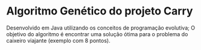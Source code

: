 # Algoritmo Genético do projeto Carry

Desenvolvido em Java utilizando os conceitos de programação evolutiva;
O objetivo do algoritmo é encontrar uma solução ótima para o problema do caixeiro viajante (exemplo com 8 pontos).

